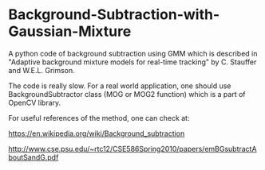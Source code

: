 # Background-Subtraction-with-Gaussian-Mixture

A python code of background subtraction using GMM which is described in "Adaptive background mixture models for real-time tracking" by C. Stauffer and W.E.L. Grimson. 

The code is really slow. For a real world application, one should use BackgroundSubtractor class (MOG or MOG2 function) which is a part of OpenCV library.

For useful references of the method, one can check at:

https://en.wikipedia.org/wiki/Background_subtraction

http://www.cse.psu.edu/~rtc12/CSE586Spring2010/papers/emBGsubtractAboutSandG.pdf
